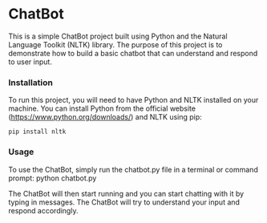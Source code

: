 # ChatBot
This is a simple ChatBot project built using Python and the Natural Language Toolkit (NLTK) library. The purpose of this project is to demonstrate how to build a basic chatbot that can understand and respond to user input.

### Installation
To run this project, you will need to have Python and NLTK installed on your machine. You can install Python from the official website (https://www.python.org/downloads/) and NLTK using pip:

```pip install nltk```


### Usage
To use the ChatBot, simply run the chatbot.py file in a terminal or command prompt:
python chatbot.py

The ChatBot will then start running and you can start chatting with it by typing in messages. The ChatBot will try to understand your input and respond accordingly.
